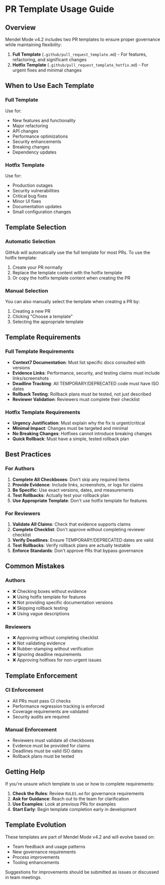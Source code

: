 # PR Template Usage Guide

## Overview

Mendel Mode v4.2 includes two PR templates to ensure proper governance while maintaining flexibility:

1. **Full Template** (`.github/pull_request_template.md`) - For features, refactoring, and significant changes
2. **Hotfix Template** (`.github/pull_request_template_hotfix.md`) - For urgent fixes and minimal changes

## When to Use Each Template

### Full Template
Use for:
- New features and functionality
- Major refactoring
- API changes
- Performance optimizations
- Security enhancements
- Breaking changes
- Dependency updates

### Hotfix Template
Use for:
- Production outages
- Security vulnerabilities
- Critical bug fixes
- Minor UI fixes
- Documentation updates
- Small configuration changes

## Template Selection

### Automatic Selection
GitHub will automatically use the full template for most PRs. To use the hotfix template:

1. Create your PR normally
2. Replace the template content with the hotfix template
3. Or copy the hotfix template content when creating the PR

### Manual Selection
You can also manually select the template when creating a PR by:
1. Creating a new PR
2. Clicking "Choose a template"
3. Selecting the appropriate template

## Template Requirements

### Full Template Requirements
- **Context7 Documentation**: Must list specific docs consulted with versions
- **Evidence Links**: Performance, security, and testing claims must include links/screenshots
- **Deadline Tracking**: All TEMPORARY/DEPRECATED code must have ISO dates
- **Rollback Testing**: Rollback plans must be tested, not just described
- **Reviewer Validation**: Reviewers must complete their checklist

### Hotfix Template Requirements
- **Urgency Justification**: Must explain why the fix is urgent/critical
- **Minimal Impact**: Changes must be targeted and minimal
- **No Breaking Changes**: Hotfixes cannot introduce breaking changes
- **Quick Rollback**: Must have a simple, tested rollback plan

## Best Practices

### For Authors
1. **Complete All Checkboxes**: Don't skip any required items
2. **Provide Evidence**: Include links, screenshots, or logs for claims
3. **Be Specific**: Use exact versions, dates, and measurements
4. **Test Rollbacks**: Actually test your rollback plan
5. **Use Appropriate Template**: Don't use hotfix template for features

### For Reviewers
1. **Validate All Claims**: Check that evidence supports claims
2. **Complete Checklist**: Don't approve without completing reviewer checklist
3. **Verify Deadlines**: Ensure TEMPORARY/DEPRECATED dates are valid
4. **Test Rollbacks**: Verify rollback plans are actually testable
5. **Enforce Standards**: Don't approve PRs that bypass governance

## Common Mistakes

### Authors
- ❌ Checking boxes without evidence
- ❌ Using hotfix template for features
- ❌ Not providing specific documentation versions
- ❌ Skipping rollback testing
- ❌ Using vague descriptions

### Reviewers
- ❌ Approving without completing checklist
- ❌ Not validating evidence
- ❌ Rubber-stamping without verification
- ❌ Ignoring deadline requirements
- ❌ Approving hotfixes for non-urgent issues

## Template Enforcement

### CI Enforcement
- All PRs must pass CI checks
- Performance regression tracking is enforced
- Coverage requirements are validated
- Security audits are required

### Manual Enforcement
- Reviewers must validate all checkboxes
- Evidence must be provided for claims
- Deadlines must be valid ISO dates
- Rollback plans must be tested

## Getting Help

If you're unsure which template to use or how to complete requirements:

1. **Check the Rules**: Review `RULES.md` for governance requirements
2. **Ask for Guidance**: Reach out to the team for clarification
3. **Use Examples**: Look at previous PRs for examples
4. **Start Early**: Begin template completion early in development

## Template Evolution

These templates are part of Mendel Mode v4.2 and will evolve based on:
- Team feedback and usage patterns
- New governance requirements
- Process improvements
- Tooling enhancements

Suggestions for improvements should be submitted as issues or discussed in team meetings.
